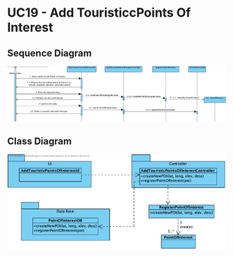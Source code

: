 # UC19 - Add TouristiccPoints Of Interest

## Sequence Diagram
![SD_UC19.png](SD_UC19.png)

## Class Diagram
![CD_UC19.png](CD_UC19.png)